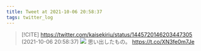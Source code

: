 ```yaml
---
title: Tweet at 2021-10-06 20:58:37
tags: twitter_log
---
```


> [!CITE] https://twitter.com/kaisekiriu/status/1445720146203447305 (2021-10-06 20:58:37)
> ![](https://twitter.com/kaisekiriu/status/1445720146203447305)
> 思い出したもの。
> https://t.co/XN3fe0m7Je
